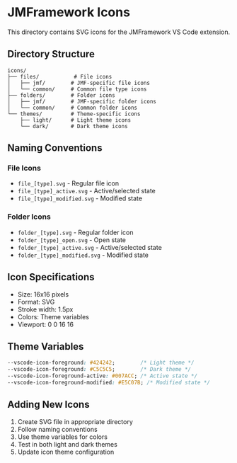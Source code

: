 # JMFramework Icons

This directory contains SVG icons for the JMFramework VS Code extension.

## Directory Structure

```
icons/
├── files/           # File icons
│   ├── jmf/        # JMF-specific file icons
│   └── common/     # Common file type icons
├── folders/        # Folder icons
│   ├── jmf/        # JMF-specific folder icons
│   └── common/     # Common folder icons
└── themes/         # Theme-specific icons
    ├── light/      # Light theme icons
    └── dark/       # Dark theme icons
```

## Naming Conventions

### File Icons
- `file_[type].svg` - Regular file icon
- `file_[type]_active.svg` - Active/selected state
- `file_[type]_modified.svg` - Modified state

### Folder Icons
- `folder_[type].svg` - Regular folder icon
- `folder_[type]_open.svg` - Open state
- `folder_[type]_active.svg` - Active/selected state
- `folder_[type]_modified.svg` - Modified state

## Icon Specifications

- Size: 16x16 pixels
- Format: SVG
- Stroke width: 1.5px
- Colors: Theme variables
- Viewport: 0 0 16 16

## Theme Variables

```css
--vscode-icon-foreground: #424242;        /* Light theme */
--vscode-icon-foreground: #C5C5C5;        /* Dark theme */
--vscode-icon-foreground-active: #007ACC; /* Active state */
--vscode-icon-foreground-modified: #E5C07B; /* Modified state */
```

## Adding New Icons

1. Create SVG file in appropriate directory
2. Follow naming conventions
3. Use theme variables for colors
4. Test in both light and dark themes
5. Update icon theme configuration 